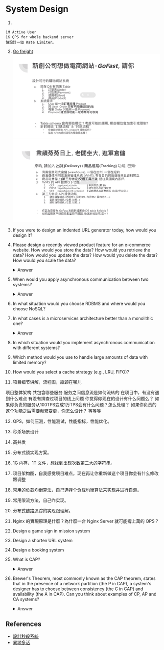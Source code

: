 # System Design

1. 
```
1M Active User
1K QPS for whole backend server
請設計一個 Rate Limiter。
```

2. [Go freight](https://gocreating.lation.app/blog/interview/go-freight)
![go-freight](images/system-design-page-1.png)
![go-freight2](images/system-design-page-2.png)

3. If you were to design an indented URL generator today, how would you design it?


4. Please design a recently viewed product feature for an e-commerce website. How would you store the data? How would you retrieve the data? How would you update the data? How would you delete the data? How would you scale the data?
    <details>
    <summary>Answer</summary>

    </details>

5. When would you apply asynchronous communication between two systems? 
    <details>
    <summary>Answer</summary>
      In asynchronous communications, the client sends a request to the server (typically requiring lengthy processing), while receiving a delivery acknowledgment immediately.
      After the client receives the acknowledgment, it carries on with other tasks and will be notified eventually when the server finishes processing the request. The main benefit of asynchronous communications is improved performance.
      Asynchronous communications can be applied in situations where the response is not required immediately, and the current process can continue without the response. Real-world examples can include email, Slack, and other messaging platforms.
    </details>

  6. In what situation would you choose RDBMS and where would you choose NoSQL?
  7. In what cases is a microservices architecture better than a monolithic one?
     <details><summary>Answer</summary>
        A monolithic application is constructed as a cohesive entity, whereas a microservices architecture comprises smaller, individually deployable services.

        Microservices are not a panacea, but they alleviate many issues for developing software and businesses.

        Because a microservices architecture is made up of pieces that run separately, each service may be built, upgraded, distributed, and scaled independently of the others. Software upgrades may be carried out more often, resulting in higher dependability, availability, and performance.

        They are therefore perfect for big data apps, modernization and phasing out of legacy apps (for example, those typically upgraded by Salesforce developers), real-time data processing, adoption of the DevOps model, multi-group developments, and other projects that require the unique benefits offered by microservices.l-world examples can include email, Slack, and other messaging platforms.
      </details> 
8. In which situation would you implement asynchronous communication with different systems?
9. Which method would you use to handle large amounts of data with limited memory?
10. How would you select a cache strategy (e.g., LRU, FIFO)?
11. 项目细节讲解，流程图，瓶颈在哪儿

项目整体架构 共包含哪些服务 服务之间信息流是如何流转的 在项目中，有没有遇到什么难点 有没有排查过项目的线上问题 你觉得你现在的设计有什么问题么？ 如果你负责的服务从100TPS变成1万TPS会有什么问题？怎么处理？ 如果你负责的这个功能之后需要频繁变更，你怎么设计？ 等等等

12. QPS，如何压测，性能测试，性能指标，性能优化。
13. 秒杀场景设计
14. 高并发
15. 分布式锁实现方案。
16. 1G 内存，1T 文件，想找到出现次数第二大的字符串。
17. 项目架构图，自我感觉项目难点，现在再让你重新做这个项目你会有什么修改跟调整
18. 常用的负载均衡算法，自己选择个负载均衡算法来实现并进行自测。
19. 常用限流方法，自己咋实现。
29. 分布式链路追踪的实现跟理解。
30. Nginx 的實現原理是什麼？為什麼一台 Nginx Server 就可能撐上萬的 QPS？
31. Design a game sign in mission system
32. Design a shorten URL system
33. Design a booking system
34. What is CAP?
    <details><summary>Answer</summary>
    - Consistency: A read is guaranteed to return the most recent write for a given client
    - Availability: A non-failing node will return a reasonable response within a reasonable amount of time (no error or timeout).
    - Partition Tolerance: The system continues to operate despite an arbitrary number of messages being dropped (or delayed) by the network between nodes.

    According to the CAP theorem, a distributed data store can only provide two of the three guarantees. In other words, it is impossible for a distributed data store to simultaneously provide all three guarantees.
    <details>

35. Brewer's Theorem, most commonly known as the CAP theorem, states that in the presence of a network partition (the P in CAP), a system's designer has to choose between consistency (the C in CAP) and availability (the A in CAP). Can you think about examples of CP, AP and CA systems?
    <details><summary>Answer</summary>
    - CP: Means the system can ensure consistency and partition tolerance, but not availability. In this case, the system will not respond to the client when the network partition occurs.
    example: 
    - AP: Means that the system will continue to operate despite an arbitrary number of messages being dropped (or delayed) by the network between nodes. The response may not be the most recent write, but it will be a reasonable response.
    - CA: Means user will get response and write data, the partition will not work. But since we are discussing distributed system, the partition will happen, so CA is not a good choice.
    </details>

## References
- [設計秒殺系統](https://mp.weixin.qq.com/s/kWqgzMw4qKek7QUfkDSwNg)
- [異地多活](https://mp.weixin.qq.com/s/T6mMDdtTfBuIiEowCpqu6Q)
